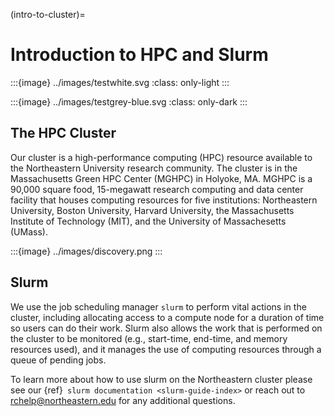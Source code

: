(intro-to-cluster)=
# Introduction to HPC and Slurm


:::{image} ../images/testwhite.svg
    :class: only-light
:::

:::{image} ../images/testgrey-blue.svg
    :class: only-dark
:::


## The HPC Cluster

Our cluster is a high-performance computing (HPC) resource available to the Northeastern University research community. The cluster is in the Massachusetts Green HPC Center (MGHPC) in Holyoke, MA. MGHPC is a 90,000 square food, 15-megawatt research computing and data center facility that houses computing resources for five institutions: Northeastern University, Boston University, Harvard University, the Massachusetts Institute of Technology (MIT), and the University of Massachesetts (UMass).


:::{image} ../images/discovery.png
:::


## Slurm

We use the job scheduling manager `slurm` to perform vital actions in the cluster, including allocating access to a compute node for a duration of time so users can do their work. Slurm also allows the work that is performed on the cluster to be monitored (e.g., start-time, end-time, and memory resources used), and it manages the use of computing resources through a queue of pending jobs.

To learn more about how to use slurm on the Northeastern cluster please see our {ref}` slurm documentation <slurm-guide-index>` or reach out to [rchelp@northeastern.edu](mailto:rchelp%40northeastern.edu) for any additional questions.
